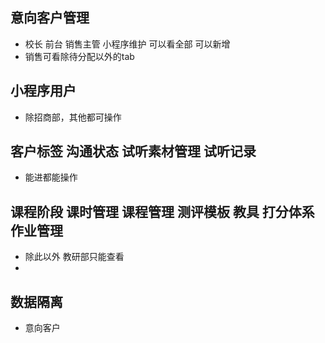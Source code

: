 ## 意向客户管理
- 校长 前台 销售主管 小程序维护 可以看全部 可以新增
- 销售可看除待分配以外的tab

## 小程序用户
- 除招商部，其他都可操作

## 客户标签 沟通状态 试听素材管理 试听记录
- 能进都能操作

## 课程阶段 课时管理 课程管理 测评模板 教具 打分体系 作业管理
- 除此以外 教研部只能查看
- 

## 数据隔离
- 意向客户
